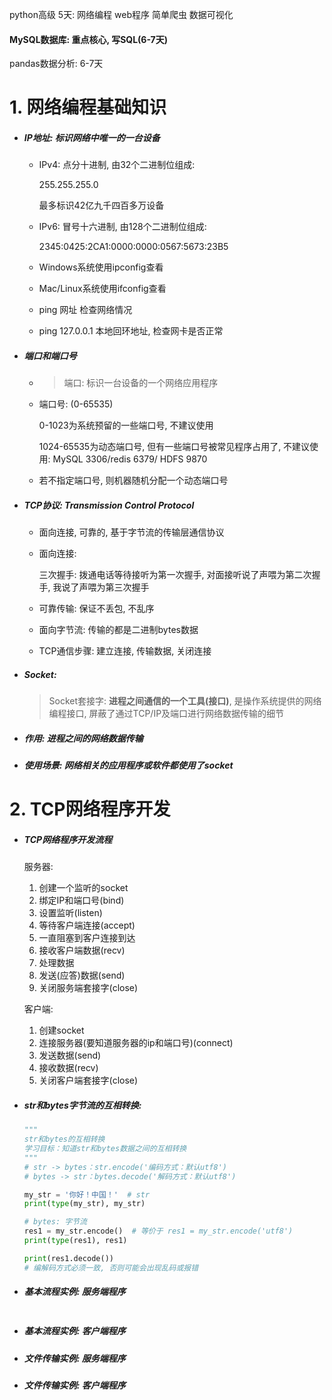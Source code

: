 python高级 5天: 网络编程 web程序 简单爬虫 数据可视化

#### MySQL数据库: 重点核心, 写SQL(6-7天)

pandas数据分析: 6-7天

# 1. 网络编程基础知识

- ##### IP地址: 标识网络中唯一的一台设备

    - IPv4: 点分十进制, 由32个二进制位组成:

        255.255.255.0

        最多标识42亿九千四百多万设备

    - IPv6: 冒号十六进制, 由128个二进制位组成:

        2345:0425:2CA1:0000:0000:0567:5673:23B5

    - Windows系统使用ipconfig查看

    - Mac/Linux系统使用ifconfig查看

    - ping 网址 检查网络情况

    - ping 127.0.0.1 本地回环地址, 检查网卡是否正常

- ##### 端口和端口号

    - > 端口: 标识一台设备的一个网络应用程序

    - 端口号: (0-65535)

        0-1023为系统预留的一些端口号, 不建议使用

        1024-65535为动态端口号, 但有一些端口号被常见程序占用了, 不建议使用: MySQL 3306/redis 6379/ HDFS 9870

    - 若不指定端口号, 则机器随机分配一个动态端口号

- ##### TCP协议: Transmission Control Protocol

    - 面向连接, 可靠的, 基于字节流的传输层通信协议

    - 面向连接:

        三次握手: 拨通电话等待接听为第一次握手, 对面接听说了声喂为第二次握手, 我说了声喂为第三次握手

    - 可靠传输: 保证不丢包, 不乱序

    - 面向字节流: 传输的都是二进制bytes数据

    - TCP通信步骤: 建立连接, 传输数据, 关闭连接

- ##### Socket: 

    > Socket套接字: **进程之间通信的一个工具(接口)**, 是操作系统提供的网络编程接口, 屏蔽了通过TCP/IP及端口进行网络数据传输的细节

- ##### 作用: 进程之间的网络数据传输

- ##### 使用场景: 网络相关的应用程序或软件都使用了socket

# 2. TCP网络程序开发

- ##### TCP网络程序开发流程

    服务器: 

    1. 创建一个监听的socket
    2. 绑定IP和端口号(bind)
    3. 设置监听(listen)
    4. 等待客户端连接(accept)
    5. 一直阻塞到客户连接到达
    6. 接收客户端数据(recv)
    7. 处理数据
    8. 发送(应答)数据(send)
    9. 关闭服务端套接字(close)

    客户端:

    1. 创建socket
    2. 连接服务器(要知道服务器的ip和端口号)(connect)
    3. 发送数据(send)
    4. 接收数据(recv)
    5. 关闭客户端套接字(close)

- ##### str和bytes字节流的互相转换:

    ```python
    """
    str和bytes的互相转换
    学习目标：知道str和bytes数据之间的互相转换
    """
    # str -> bytes：str.encode('编码方式：默认utf8')
    # bytes -> str：bytes.decode('解码方式：默认utf8')
    
    my_str = '你好！中国！'  # str
    print(type(my_str), my_str)
    
    # bytes: 字节流
    res1 = my_str.encode()  # 等价于 res1 = my_str.encode('utf8')
    print(type(res1), res1)
    
    print(res1.decode())
    # 编解码方式必须一致, 否则可能会出现乱码或报错
    ```

- ##### 基本流程实例: 服务端程序

    ```python
    
    ```

    

- ##### 基本流程实例: 客户端程序

- ##### 文件传输实例: 服务端程序

- ##### 文件传输实例: 客户端程序